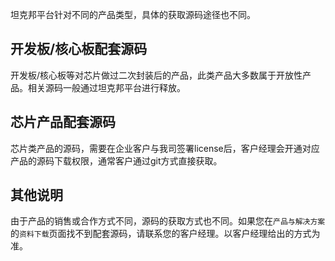 
坦克邦平台针对不同的产品类型，具体的获取源码途径也不同。

## 开发板/核心板配套源码

开发板/核心板等对芯片做过二次封装后的产品，此类产品大多数属于开放性产品。相关源码一般通过坦克邦平台进行释放。

## 芯片产品配套源码

芯片类产品的源码，需要在企业客户与我司签署license后，客户经理会开通对应产品的源码下载权限，通常客户通过git方式直接获取。

## 其他说明

由于产品的销售或合作方式不同，源码的获取方式也不同。如果您在`产品与解决方案`的`资料下载`页面找不到配套源码，请联系您的客户经理。以客户经理给出的方式为准。
